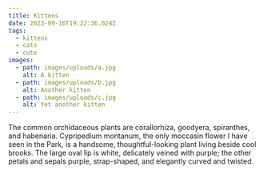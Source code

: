 ```yaml
---
title: Kittens
date: 2023-09-16T19:22:36.024Z
tags: 
  - kittens
  - cats
  - cute
images:
  - path: images/uploads/a.jpg
    alt: A kitten
  - path: images/uploads/b.jpg
    alt: Another kitten
  - path: images/uploads/c.jpg
    alt: Yet another kitten
---
```

The common orchidaceous plants are corallorhiza, goodyera, spiranthes, and habenaria. Cypripedium montanum, the only moccasin flower I have seen in the Park, is a handsome, thoughtful-looking plant living beside cool brooks. The large oval lip is white, delicately veined with purple; the other petals and sepals purple, strap-shaped, and elegantly curved and twisted.
